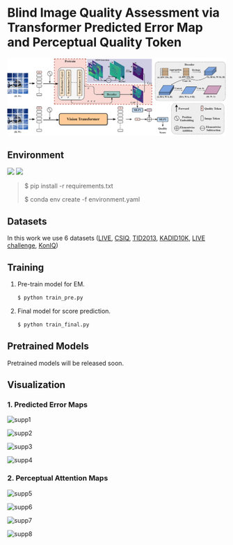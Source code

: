 # Blind Image Quality Assessment via Transformer Predicted Error Map and Perceptual Quality Token

 ![archi](./images/Archi.png)





## Environment
 ![](https://img.shields.io/badge/python-3.8-orange.svg) ![](https://img.shields.io/badge/pytorch-1.11.0-green.svg)

> $ pip install -r  requirements.txt 
> 
> $ conda env create -f environment.yaml



## Datasets

In this work we use 6 datasets ([LIVE](https://live.ece.utexas.edu/research/quality/subjective.htm), [CSIQ](http://vision.eng.shizuoka.ac.jp/mod/page/view.php?id=23), [TID2013](http://www.ponomarenko.info/tid2013.htm), [KADID10K](http://database.mmsp-kn.de/kadid-10k-database.html), [LIVE challenge](https://live.ece.utexas.edu/research/ChallengeDB/), [KonIQ](http://database.mmsp-kn.de/koniq-10k-database.html))



## Training

1. Pre-train model for EM. 

   ```python
   $ python train_pre.py
   ```

2. Final model for score prediction.

   ``` python
   $ python train_final.py
   ```




## Pretrained Models

Pretrained models will be released soon.



## Visualization

### 1. Predicted Error Maps

![supp1](./images/supp1.png)

![supp2](./images/supp2.png)

![supp3](./images/supp3.png)

![supp4](./images/supp4.png)



### 2. Perceptual Attention Maps

![supp5](./images/supp5.png)

![supp6](./images/supp6.png)

![supp7](./images/supp7.png)

![supp8](./images/supp8.png)
